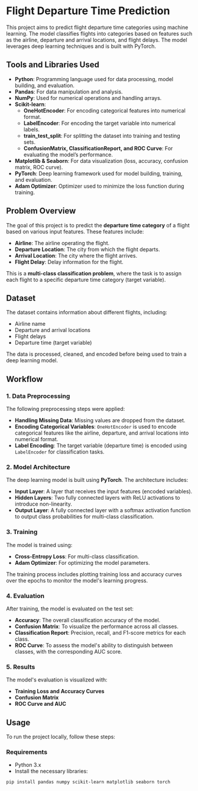 # Flight Departure Time Prediction

This project aims to predict flight departure time categories using machine learning. The model classifies flights into categories based on features such as the airline, departure and arrival locations, and flight delays. The model leverages deep learning techniques and is built with PyTorch.

## Tools and Libraries Used

- **Python**: Programming language used for data processing, model building, and evaluation.
- **Pandas**: For data manipulation and analysis.
- **NumPy**: Used for numerical operations and handling arrays.
- **Scikit-learn**:
  - **OneHotEncoder**: For encoding categorical features into numerical format.
  - **LabelEncoder**: For encoding the target variable into numerical labels.
  - **train_test_split**: For splitting the dataset into training and testing sets.
  - **ConfusionMatrix, ClassificationReport, and ROC Curve**: For evaluating the model’s performance.
- **Matplotlib & Seaborn**: For data visualization (loss, accuracy, confusion matrix, ROC curve).
- **PyTorch**: Deep learning framework used for model building, training, and evaluation.
- **Adam Optimizer**: Optimizer used to minimize the loss function during training.

## Problem Overview

The goal of this project is to predict the **departure time category** of a flight based on various input features. These features include:
- **Airline**: The airline operating the flight.
- **Departure Location**: The city from which the flight departs.
- **Arrival Location**: The city where the flight arrives.
- **Flight Delay**: Delay information for the flight.

This is a **multi-class classification problem**, where the task is to assign each flight to a specific departure time category (target variable).

## Dataset

The dataset contains information about different flights, including:
- Airline name
- Departure and arrival locations
- Flight delays
- Departure time (target variable)

The data is processed, cleaned, and encoded before being used to train a deep learning model.

## Workflow

### 1. Data Preprocessing

The following preprocessing steps were applied:
- **Handling Missing Data**: Missing values are dropped from the dataset.
- **Encoding Categorical Variables**: `OneHotEncoder` is used to encode categorical features like the airline, departure, and arrival locations into numerical format.
- **Label Encoding**: The target variable (departure time) is encoded using `LabelEncoder` for classification tasks.

### 2. Model Architecture

The deep learning model is built using **PyTorch**. The architecture includes:
- **Input Layer**: A layer that receives the input features (encoded variables).
- **Hidden Layers**: Two fully connected layers with ReLU activations to introduce non-linearity.
- **Output Layer**: A fully connected layer with a softmax activation function to output class probabilities for multi-class classification.

### 3. Training

The model is trained using:
- **Cross-Entropy Loss**: For multi-class classification.
- **Adam Optimizer**: For optimizing the model parameters.

The training process includes plotting training loss and accuracy curves over the epochs to monitor the model's learning progress.

### 4. Evaluation

After training, the model is evaluated on the test set:
- **Accuracy**: The overall classification accuracy of the model.
- **Confusion Matrix**: To visualize the performance across all classes.
- **Classification Report**: Precision, recall, and F1-score metrics for each class.
- **ROC Curve**: To assess the model's ability to distinguish between classes, with the corresponding AUC score.

### 5. Results

The model's evaluation is visualized with:
- **Training Loss and Accuracy Curves**
- **Confusion Matrix**
- **ROC Curve and AUC**

## Usage

To run the project locally, follow these steps:

### Requirements

- Python 3.x
- Install the necessary libraries:

```bash
pip install pandas numpy scikit-learn matplotlib seaborn torch
